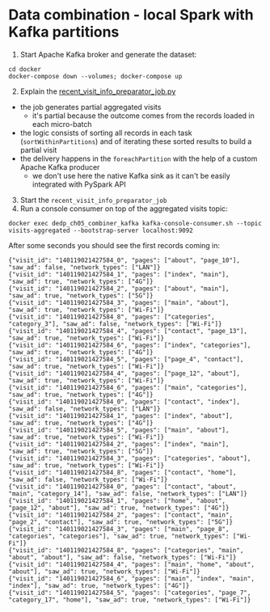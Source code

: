 # Data combination - local Spark with Kafka partitions

1. Start Apache Kafka broker and generate the dataset:
```
cd docker
docker-compose down --volumes; docker-compose up
```

2. Explain the [recent_visit_info_preparator_job.py](recent_visit_info_preparator_job.py)
* the job generates partial aggregated visits
  * it's partial because the outcome comes from the records loaded in each micro-batch
* the logic consists of sorting all records in each task (`sortWithinPartitions`) and of 
  iterating these sorted results to build a partial visit 
* the delivery happens in the `foreachPartition` with the help of a custom Apache Kafka producer
  * we don't use here the native Kafka sink as it can't be easily integrated with PySpark API
3. Start the `recent_visit_info_preparator_job`
4. Run a console consumer on top of the aggregated visits topic:
```
docker exec dedp_ch05_combiner_kafka kafka-console-consumer.sh --topic visits-aggregated --bootstrap-server localhost:9092
```

After some seconds you should see the first records coming in:
```
{"visit_id": "140119021427584_0", "pages": ["about", "page_10"], "saw_ad": false, "network_types": ["LAN"]}
{"visit_id": "140119021427584_1", "pages": ["index", "main"], "saw_ad": true, "network_types": ["4G"]}
{"visit_id": "140119021427584_2", "pages": ["about", "main"], "saw_ad": true, "network_types": ["5G"]}
{"visit_id": "140119021427584_3", "pages": ["main", "about"], "saw_ad": true, "network_types": ["Wi-Fi"]}
{"visit_id": "140119021427584_8", "pages": ["categories", "category_3"], "saw_ad": false, "network_types": ["Wi-Fi"]}
{"visit_id": "140119021427584_4", "pages": ["contact", "page_13"], "saw_ad": true, "network_types": ["Wi-Fi"]}
{"visit_id": "140119021427584_6", "pages": ["index", "categories"], "saw_ad": true, "network_types": ["4G"]}
{"visit_id": "140119021427584_5", "pages": ["page_4", "contact"], "saw_ad": true, "network_types": ["Wi-Fi"]}
{"visit_id": "140119021427584_4", "pages": ["page_12", "about"], "saw_ad": true, "network_types": ["Wi-Fi"]}
{"visit_id": "140119021427584_6", "pages": ["main", "categories"], "saw_ad": true, "network_types": ["4G"]}
{"visit_id": "140119021427584_0", "pages": ["contact", "index"], "saw_ad": false, "network_types": ["LAN"]}
{"visit_id": "140119021427584_1", "pages": ["index", "about"], "saw_ad": true, "network_types": ["4G"]}
{"visit_id": "140119021427584_5", "pages": ["main", "about"], "saw_ad": true, "network_types": ["Wi-Fi"]}
{"visit_id": "140119021427584_2", "pages": ["index", "main"], "saw_ad": true, "network_types": ["5G"]}
{"visit_id": "140119021427584_3", "pages": ["categories", "about"], "saw_ad": true, "network_types": ["Wi-Fi"]}
{"visit_id": "140119021427584_8", "pages": ["contact", "home"], "saw_ad": false, "network_types": ["Wi-Fi"]}
{"visit_id": "140119021427584_0", "pages": ["contact", "about", "main", "category_14"], "saw_ad": false, "network_types": ["LAN"]}
{"visit_id": "140119021427584_1", "pages": ["home", "about", "page_12", "about"], "saw_ad": true, "network_types": ["4G"]}
{"visit_id": "140119021427584_2", "pages": ["contact", "main", "page_2", "contact"], "saw_ad": true, "network_types": ["5G"]}
{"visit_id": "140119021427584_3", "pages": ["main", "page_8", "categories", "categories"], "saw_ad": true, "network_types": ["Wi-Fi"]}
{"visit_id": "140119021427584_8", "pages": ["categories", "main", "about", "about"], "saw_ad": false, "network_types": ["Wi-Fi"]}
{"visit_id": "140119021427584_4", "pages": ["main", "home", "about", "about"], "saw_ad": true, "network_types": ["Wi-Fi"]}
{"visit_id": "140119021427584_6", "pages": ["main", "index", "main", "index"], "saw_ad": true, "network_types": ["4G"]}
{"visit_id": "140119021427584_5", "pages": ["categories", "page_7", "category_17", "home"], "saw_ad": true, "network_types": ["Wi-Fi"]}

```
